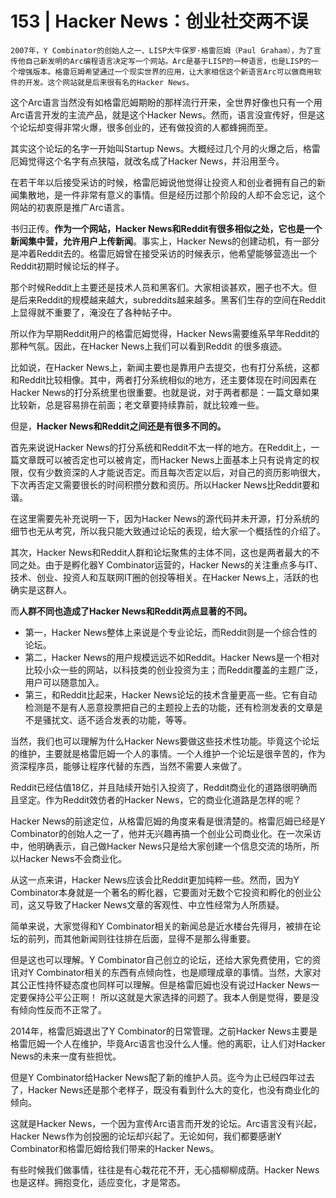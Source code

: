 # 153 | Hacker News：创业社交两不误

    2007年，Y Combinator的创始人之一、LISP大牛保罗·格雷厄姆（Paul Graham），为了宣传他自己新发明的Arc编程语言决定写一个网站。Arc是基于LISP的一种语言，也是LISP的一个增强版本。格雷厄姆希望通过一个现实世界的应用，让大家相信这个新语言Arc可以做商用软件的开发。这个网站就是后来很有名的Hacker News。

这个Arc语言当然没有如格雷厄姆期盼的那样流行开来，全世界好像也只有一个用Arc语言开发的主流产品，就是这个Hacker News。然而，语言没宣传好，但是这个论坛却变得非常火爆，很多创业的，还有做投资的人都蜂拥而至。

其实这个论坛的名字一开始叫Startup News。大概经过几个月的火爆之后，格雷厄姆觉得这个名字有点狭隘，就改名成了Hacker News，并沿用至今。

在若干年以后接受采访的时候，格雷厄姆说他觉得让投资人和创业者拥有自己的新闻集散地，是一件非常有意义的事情。但是经历过那个阶段的人却不会忘记，这个网站的初衷原是推广Arc语言。

书归正传。**作为一个网站，Hacker News和Reddit有很多相似之处，它也是一个新闻集中营，允许用户上传新闻**。事实上，Hacker News的创建动机，有一部分是冲着Reddit去的。格雷厄姆曾在接受采访的时候表示，他希望能够营造出一个Reddit初期时候论坛的样子。

那个时候Reddit上主要还是技术人员和黑客们。大家相谈甚欢，圈子也不大。但是后来Reddit的规模越来越大，subreddits越来越多。黑客们生存的空间在Reddit上显得就不重要了，淹没在了各种帖子中。

所以作为早期Reddit用户的格雷厄姆觉得，Hacker News需要维系早年Reddit的那种气氛。因此，在Hacker News上我们可以看到Reddit 的很多痕迹。

比如说，在Hacker News上，新闻主要也是靠用户去提交，也有打分系统，这都和Reddit比较相像。其中，两者打分系统相似的地方，还主要体现在时间因素在Hacker News的打分系统里也很重要。也就是说，对于两者都是：一篇文章如果比较新，总是容易排在前面；老文章要持续靠前，就比较难一些。

但是，**Hacker News和Reddit之间还是有很多不同的。**

首先来说说Hacker News的打分系统和Reddit不太一样的地方。在Reddit上，一篇文章既可以被否定也可以被肯定，而Hacker News上面基本上只有说肯定的权限，仅有少数资深的人才能说否定。而且每次否定以后，对自己的资历影响很大，下次再否定又需要很长的时间积攒分数和资历。所以Hacker News比Reddit要和谐。

在这里需要先补充说明一下，因为Hacker News的源代码并未开源，打分系统的细节也无从考究，所以我只能大致通过论坛的表现，给大家一个概括性的介绍了。

其次，Hacker News和Reddit人群和论坛聚焦的主体不同，这也是两者最大的不同之处。由于是孵化器Y Combinator运营的，Hacker News的关注重点多与IT、技术、创业、投资人和互联网IT圈的创投等相关。在Hacker News上，活跃的也确实是这群人。

而**人群不同也造成了Hacker News和Reddit两点显著的不同。**

*   第一，Hacker News整体上来说是个专业论坛，而Reddit则是一个综合性的论坛。
*   第二，Hacker News的用户规模远远不如Reddit。Hacker News是一个相对比较小众一些的网站，以科技类的创业投资为主；而Reddit覆盖的主题广泛，用户可以随意加入。
*   第三，和Reddit比起来，Hacker News论坛的技术含量更高一些。它有自动检测是不是有人恶意投票把自己的主题投上去的功能，还有检测发表的文章是不是骚扰文、适不适合发表的功能，等等。

当然，我们也可以理解为什么Hacker News要做这些技术性功能。毕竟这个论坛的维护，主要就是格雷厄姆一个人的事情。一个人维护一个论坛是很辛苦的，作为资深程序员，能够让程序代替的东西，当然不需要人来做了。

Reddit已经估值18亿，并且陆续开始引入投资了，Reddit商业化的道路很明确而且坚定。作为Reddit效仿者的Hacker News，它的商业化道路是怎样的呢？

Hacker News的前途定位，从格雷厄姆的角度来看是很清楚的。格雷厄姆已经是Y Combinator的创始人之一了，他并无兴趣再搞一个创业公司商业化。在一次采访中，他明确表示，自己做Hacker News只是给大家创建一个信息交流的场所，所以Hacker News不会商业化。

从这一点来讲，Hacker News应该会比Reddit更加纯粹一些。然而，因为Y Combinator本身就是一个著名的孵化器，它要面对无数个它投资和孵化的创业公司，这又导致了Hacker News文章的客观性、中立性经常为人所质疑。

简单来说，大家觉得和Y Combinator相关的新闻总是近水楼台先得月，被排在论坛的前列，而其他新闻则往往排在后面，显得不是那么得重要。

但是这也可以理解。Y Combinator自己创立的论坛，还给大家免费使用，它的资讯对Y Combinator相关的东西有点倾向性，也是顺理成章的事情。当然，大家对其公正性持怀疑态度也同样可以理解。但是格雷厄姆也没有说过Hacker News一定要保持公平公正啊！ 所以这就是大家选择的问题了。我本人倒是觉得，要是没有倾向性反而不正常了。

2014年，格雷厄姆退出了Y Combinator的日常管理。之前Hacker News主要是格雷厄姆一个人在维护，毕竟Arc语言也没什么人懂。他的离职，让人们对Hacker News的未来一度有些担忧。

但是Y Combinator给Hacker News配了新的维护人员。迄今为止已经四年过去了，Hacker News还是那个老样子，既没有看到什么大的变化，也没有商业化的倾向。

这就是Hacker News，一个因为宣传Arc语言而开发的论坛。Arc语言没有兴起，Hacker News作为创投圈的论坛却兴起了。无论如何，我们都要感谢Y Combinator和格雷厄姆给我们带来的Hacker News。

有些时候我们做事情，往往是有心栽花花不开，无心插柳柳成荫。Hacker News也是这样。拥抱变化，适应变化，才是常态。
    